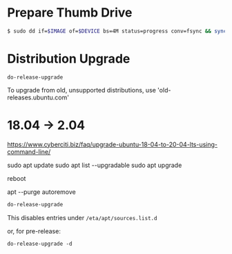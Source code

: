 # Prepare Thumb Drive

```sh
$ sudo dd if=$IMAGE of=$DEVICE bs=4M status=progress conv=fsync && sync
```

# Distribution Upgrade

```
do-release-upgrade
```

To upgrade from old, unsupported distributions, use 'old-releases.ubuntu.com'

# 18.04 -> 2.04

https://www.cyberciti.biz/faq/upgrade-ubuntu-18-04-to-20-04-lts-using-command-line/

sudo apt update
sudo apt list --upgradable
sudo apt upgrade

reboot

apt --purge autoremove

```sh
do-release-upgrade
```

This disables entries under `/eta/apt/sources.list.d`

or, for pre-release:

```
do-release-upgrade -d
```
